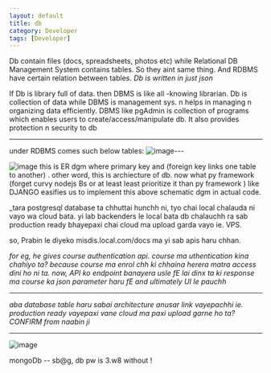 ```yaml
---
layout: default
title: db
category: Developer
tags: [Developer]
---
```


Db contain files (docs, spreadsheets, photos etc) while Relational DB Management System contains tables.
So they aint same thing.     And RDBMS have certain relation between tables.  _Db is written in just json_

If Db is library full of data. then DBMS is like all -knowing librarian. 
Db is collection of data while DBMS is management sys. n helps in managing n organizing data efficiently.
DBMS like pgAdmin is collection of programs which enables users to create/access/manipulate db. It also provides protection n security to db

 --- 
 under RDBMS comes such below tables:
![image](https://github.com/sbibek086/sbibek086.io/assets/11883023/a03ee02e-0f4f-4fb9-85e3-9ac6efa06302)---

![image](https://user-images.githubusercontent.com/11883023/217697986-53c01ff3-c486-4e13-a089-f8c8ec0e2476.png)
this is ER dgm where primary key and (foreign key links one table to another) . other word, this is archiecture of db.
now what py framework (forget curvy nodejs Bs or at least least prioritize it than py framework ) like DJANGO easifies us to implement this above schematic dgm in actual code.

_tara postgresql database ta chhuttai hunchh ni, tyo chai local chalauda ni vayo wa cloud bata. yi lab backenders le local bata db chalauchh ra sab production ready bhayepaxi chai cloud ma upload garda vayo ie. VPS.

so, Prabin le diyeko misdis.local.com/docs ma yi sab apis haru chhan.

_for eg, he gives course authentication api. course ma uthentication kina chahiyo ta? because course ma enrol chh ki chhaina herera matra access dini ho ni ta.
now, API ko endpoint banayera usle fE lai dinx ta ki response ma course ka json parameter haru fE and ultimately UI le pauchh_ 

---
_aba database table haru sabai architecture anusar link vayepachhi ie. production ready vayepaxi vane cloud ma paxi upload garne ho ta? CONFIRM from naabin ji_

---
![image](https://user-images.githubusercontent.com/11883023/217716248-a661201a-496a-4250-ac64-50d24c0c0430.png)

mongoDb --  sb@g, db pw is 3.w8 without !
